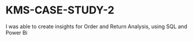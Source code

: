 # KMS-CASE-STUDY-2
I was able to create insights for Order and Return Analysis, using SQL and Power Bi
